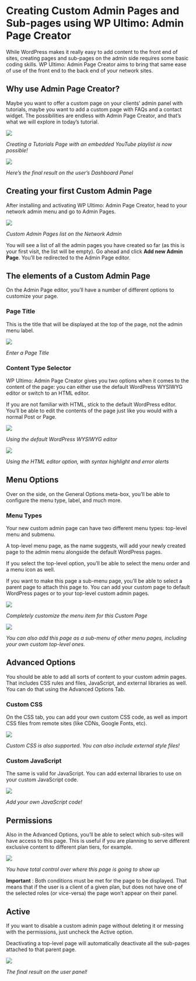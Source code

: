 # Creating Custom Admin Pages and Sub-pages using WP Ultimo: Admin Page Creator

While WordPress makes it really easy to add content to the front end of sites, creating pages and sub-pages on the admin side requires some basic coding skills. WP Ultimo: Admin Page Creator aims to bring that same ease of use of the front end to the back end of your network sites.

## Why use Admin Page Creator?

Maybe you want to offer a custom page on your clients’ admin panel with tutorials, maybe you want to add a custom page with FAQs and a contact widget. The possibilities are endless with Admin Page Creator, and that’s what we will explore in today’s tutorial.

[![](assets/images/2d28aec4.png)](assets/images/2d28aec4.png)

_Creating a Tutorials Page with an embedded YouTube playlist is now possible!_

[![](assets/images/3da86f31.png)](assets/images/3da86f31.png)

_Here’s the final result on the user’s Dashboard Panel_

## Creating your first Custom Admin Page

After installing and activating WP Ultimo: Admin Page Creator, head to your network admin menu and go to Admin Pages.

[![](assets/images/ed3cade2.png)](assets/images/ed3cade2.png)

_Custom Admin Pages list on the Network Admin_

You will see a list of all the admin pages you have created so far (as this is your first visit, the list will be empty). Go ahead and click **Add new Admin Page**. You’ll be redirected to the Admin Page editor.

## The elements of a Custom Admin Page

On the Admin Page editor, you’ll have a number of different options to customize your page.

### Page Title

This is the title that will be displayed at the top of the page, not the admin menu label.

[![](assets/images/9373f6ee.png)](assets/images/9373f6ee.png)

_Enter a Page Title_

### Content Type Selector

WP Ultimo: Admin Page Creator gives you two options when it comes to the content of the page: you can either use the default WordPress WYSIWYG editor or switch to an HTML editor.

If you are not familiar with HTML, stick to the default WordPress editor. You’ll be able to edit the contents of the page just like you would with a normal Post or Page.

[![](assets/images/0fcda23c.png)](assets/images/0fcda23c.png)

_Using the default WordPress WYSIWYG editor_

[![](assets/images/96491467.png)](assets/images/96491467.png)

_Using the HTML editor option, with syntax highlight and error alerts_

## Menu Options

Over on the side, on the General Options meta-box, you’ll be able to configure the menu type, label, and much more.

### Menu Types

Your new custom admin page can have two different menu types: top-level menu and submenu.

A top-level menu page, as the name suggests, will add your newly created page to the admin menu alongside the default WordPress pages.

If you select the top-level option, you’ll be able to select the menu order and a menu icon as well.

If you want to make this page a sub-menu page, you’ll be able to select a parent page to attach this page to. You can add your custom page to default WordPress pages or to your top-level custom admin pages.

[![](assets/images/a7cfb92c.png)](assets/images/a7cfb92c.png)

_Completely customize the menu item for this Custom Page_

[![](assets/images/22c7d6c7.png)](assets/images/placeholder.svg)

_You can also add this page as a sub-menu of other menu pages, including your own custom top-level ones._

## Advanced Options

You should be able to add all sorts of content to your custom admin pages. That includes CSS rules and files, JavaScript, and external libraries as well. You can do that using the Advanced Options Tab.

### Custom CSS

On the CSS tab, you can add your own custom CSS code, as well as import CSS files from remote sites (like CDNs, Google Fonts, etc).

[![](assets/images/d1f8a7a5.png)](assets/images/d1f8a7a5.png)

_Custom CSS is also supported. You can also include external style files!_

### Custom JavaScript

The same is valid for JavaScript. You can add external libraries to use on your custom JavaScript code.

[![](assets/images/8a87663c.png)](assets/images/8a87663c.png)

_Add your own JavaScript code!_

## Permissions

Also in the Advanced Options, you’ll be able to select which sub-sites will have access to this page. This is useful if you are planning to serve different exclusive content to different plan tiers, for example.

[![](assets/images/306d243c.png)](assets/images/306d243c.png)

_You have total control over where this page is going to show up_

**Important** : Both conditions must be met for the page to be displayed. That means that if the user is a client of a given plan, but does not have one of the selected roles (or vice-versa) the page won’t appear on their panel.

## Active

If you want to disable a custom admin page without deleting it or messing with the permissions, just uncheck the Active option.

Deactivating a top-level page will automatically deactivate all the sub-pages attached to that parent page.

[![](assets/images/2c5d77a9.png)](assets/images/2c5d77a9.png)

_The final result on the user panel!_

